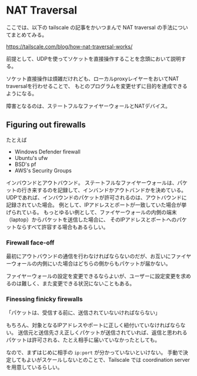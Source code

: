# NAT Traversal

ここでは、以下の tailscale の記事をかいつまんで NAT traversal の手法についてまとめてみる。

https://tailscale.com/blog/how-nat-traversal-works/


前提として、UDPを使ってソケットを直接操作することを念頭において説明する。

ソケット直接操作は煩雑だけれども、ローカルproxyレイヤーをおいてNAT traversalを行わせることで、
もとのプログラムを変更せずに目的を達成できるようになる。


障害となるのは、ステートフルなファイヤーウォールとNATデバイス。


## Figuring out firewalls

たとえば

* Windows Defender firewall
* Ubuntu's ufw
* BSD's pf
* AWS's Security Groups

インバウンドとアウトバウンド。
ステートフルなファイヤーウォールは、パケットの行き来するのを記録して、インバンドかアウトバンドかを決めている。
UDPであれば、インバウンドのパケットが許可されるのは、アウトバウンドに記録されていた場合。
例として、IPアドレスとポートが一致していた場合が挙げられている。
もっとゆるい例として、ファイヤーウォールの内側の端末（laptop）からパケットを送信した場合に、
そのIPアドレスとポートへのパケットならすべて許容する場合もあるらしい。


### Firewall face-off

最初にアウトバウンドの通信を行わなければならないのだが、お互いにファイヤーウォールの内側にいた場合はどちらの側からもパケットが届かない。

ファイヤーウォールの設定を変更できるならよいが、ユーザーに設定変更を求めるのは難しく、また変更できる状況にないこともある。

### Finessing finicky firewalls

「パケットは、受信する前に、送信されていないければならない」

もちろん、対象となるIPアドレスやポートに正しく紐付いていなければならない。
送信元と送信先さえ正しくパケットが送信されていれば、返信と思われるパケットは許可される、たとえ相手に届いていなかったとしても。

なので、まずはじめに相手の `ip:port` が分かっていないといけない。
手動で決定してもよいがスケールしないとのことで、Tailscale では coordination server を用意しているらしい。





